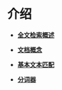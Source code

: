 # 介绍<a name="ZH-CN_TOPIC_0289900610"></a>

-   **[全文检索概述](全文检索概述.md)**  

-   **[文档概念](文档概念.md)**  

-   **[基本文本匹配](基本文本匹配.md)**  

-   **[分词器](分词器.md)**  


